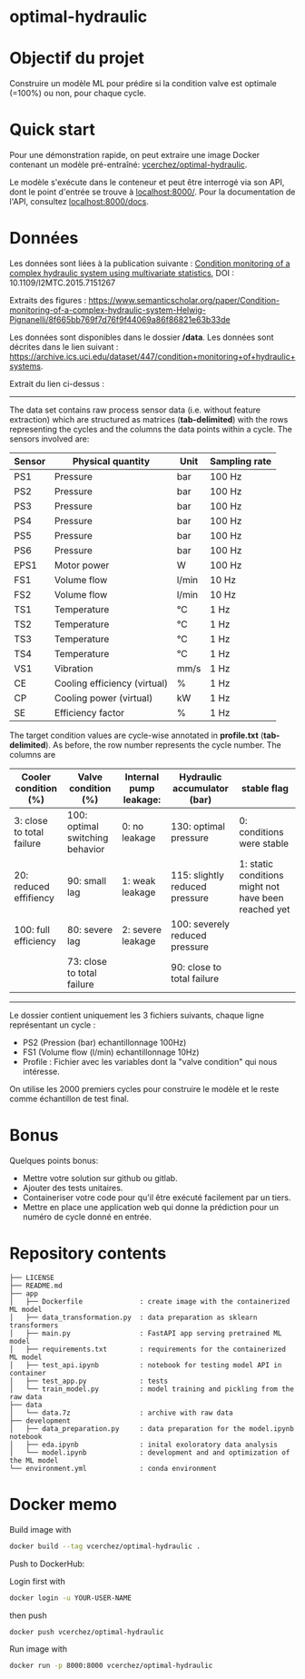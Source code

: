 # optimal-hydraulic

# Objectif du projet

Construire un modèle ML pour prédire si la condition valve est optimale (=100%) ou non, pour 
chaque cycle.

# Quick start

Pour une démonstration rapide, on peut extraire une image Docker contenant un modèle 
pré-entraîné: 
[vcerchez/optimal-hydraulic](https://hub.docker.com/repository/docker/vcerchez/optimal-hydraulic/tags). 

Le modèle s'exécute dans le conteneur et peut être interrogé via son API, dont le point d'entrée 
se trouve à [localhost:8000/](http://localhost:8000/). Pour la documentation de l'API, consultez 
[localhost:8000/docs](http://localhost:8000/docs).

# Données

Les données sont liées à la publication suivante : [Condition monitoring of a complex hydraulic system using multivariate statistics](https://ieeexplore.ieee.org/document/7151267), DOI : 10.1109/I2MTC.2015.7151267

Extraits des figures : https://www.semanticscholar.org/paper/Condition-monitoring-of-a-complex-hydraulic-system-Helwig-Pignanelli/8f665bb769f7d76f9f44069a86f86821e63b33de

Les données sont disponibles dans le dossier **/data**. Les données sont décrites dans le lien 
suivant : https://archive.ics.uci.edu/dataset/447/condition+monitoring+of+hydraulic+systems.

Extrait du lien ci-dessus :

***************************

The data set contains raw process sensor data (i.e. without feature extraction) which are 
structured as matrices (**tab-delimited**) with the rows representing the cycles and the columns 
the data points within a cycle. The sensors involved are:

| Sensor | Physical quantity            | Unit  | Sampling rate |
|--------|------------------------------|-------|---------------|
| PS1    | Pressure                     | bar   | 100 Hz        |
| PS2    | Pressure                     | bar   | 100 Hz        |
| PS3    | Pressure                     | bar   | 100 Hz        |
| PS4    | Pressure                     | bar   | 100 Hz        |
| PS5    | Pressure                     | bar   | 100 Hz        |
| PS6    | Pressure                     | bar   | 100 Hz        |
| EPS1   | Motor power                  | W     | 100 Hz        |
| FS1    | Volume flow                  | l/min | 10 Hz         |
| FS2    | Volume flow                  | l/min | 10 Hz         |
| TS1    | Temperature                  | °C    | 1 Hz          |
| TS2    | Temperature                  | °C    | 1 Hz          |
| TS3    | Temperature                  | °C    | 1 Hz          |
| TS4    | Temperature                  | °C    | 1 Hz          |
| VS1    | Vibration                    | mm/s  | 1 Hz          |
| CE     | Cooling efficiency (virtual) | %     | 1 Hz          |
| CP     | Cooling power (virtual)      | kW    | 1 Hz          |
| SE     | Efficiency factor            | %     | 1 Hz          |

The target condition values are cycle-wise annotated in **profile.txt** (**tab-delimited**). As 
before, the row number represents the cycle number. The columns are


| Cooler condition (%)      | Valve condition (%)             | Internal pump leakage: | Hydraulic accumulator (bar)    | stable flag                                          |
|---------------------------|---------------------------------|------------------------|--------------------------------|------------------------------------------------------|
| 3: close to total failure | 100: optimal switching behavior | 0: no leakage          | 130: optimal pressure          | 0: conditions were stable                            |
| 20: reduced effifiency    | 90: small lag                   | 1: weak leakage        | 115: slightly reduced pressure | 1: static conditions might not have been reached yet |
| 100: full efficiency      | 80: severe lag                  | 2: severe leakage      | 100: severely reduced pressure |                                                      |
|                           | 73: close to total failure      |                        | 90: close to total failure     |                                                      |

***************************

Le dossier contient uniquement les 3 fichiers suivants, chaque ligne représentant un cycle : 
 
* PS2 (Pression (bar) echantillonnage 100Hz) 
* FS1 (Volume flow (l/min) echantillonnage 10Hz) 
* Profile : Fichier avec les variables dont la "valve condition" qui nous intéresse.

On utilise les 2000 premiers cycles pour construire le modèle et le reste comme échantillon de 
test final.

# Bonus

Quelques points bonus:

*  Mettre votre solution sur github ou gitlab.
*  Ajouter des tests unitaires.
*  Containeriser votre code pour qu'il être exécuté facilement par un tiers.
*  Mettre en place une application web qui donne la prédiction pour un numéro de cycle donné en 
entrée.

# Repository contents

```
├── LICENSE
├── README.md
├── app
│   ├── Dockerfile              : create image with the containerized ML model
│   ├── data_transformation.py  : data preparation as sklearn transformers
│   ├── main.py                 : FastAPI app serving pretrained ML model
│   ├── requirements.txt        : requirements for the containerized ML model
│   ├── test_api.ipynb          : notebook for testing model API in container
│   ├── test_app.py             : tests
│   └── train_model.py          : model training and pickling from the raw data
├── data
│   └── data.7z                 : archive with raw data
├── development
│   ├── data_preparation.py     : data preparation for the model.ipynb notebook
│   ├── eda.ipynb               : inital exoloratory data analysis
│   └── model.ipynb             : development and and optimization of the ML model
└── environment.yml             : conda environment
```

# Docker memo

Build image with

```bash
docker build --tag vcerchez/optimal-hydraulic .
```

Push to DockerHub:

Login first with

```bash
docker login -u YOUR-USER-NAME
```

then push

```bash
docker push vcerchez/optimal-hydraulic
```

Run image with

```bash
docker run -p 8000:8000 vcerchez/optimal-hydraulic
```
